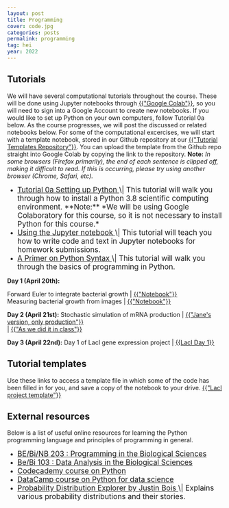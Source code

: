 ```yaml
---
layout: post
title: Programming
cover: code.jpg
categories: posts
permalink: programming
tag: hei
year: 2022
---
```


## Tutorials
We will have several computational tutorials throughout the course. These will be
done using Jupyter notebooks through <a href="https://colab.research.google.com" target="_blank">{{"Google Colab"}}</a>,
so you will need to sign into a Google Account to create new notebooks.
If you would like to set up Python on your own computers, follow Tutorial 0a below. As the
course progresses, we will post the discussed or related notebooks below. For some of the computational excercises, we will start with a template notebook, stored in our Github repository at our
<a href="https://github.com/RPGroup-PBoC/tutorial_templates" target="_blank">{{"Tutorial Templates Repository"}}</a>. You can upload the template from the Github repo straight into Google Colab by copying the link to the repository. **Note:** *In some
browsers (Firefox primarily), the end of each sentence is clipped off, making
it difficult to read. If this is occurring, please try using another browser
(Chrome, Safari, etc).* 

 

* <a href="{{site.baseurl}}/code/t0a_setting_up_python.html" target="_blank" style="font-size: 17px">
  Tutorial 0a Setting up Python
  </a> <span style="font-size: 17px">
  \| This tutorial will walk
  you through how to install a Python 3.8 scientific computing environment. **Note:** *We will be using Google Colaboratory
  for this course, so it is not necessary to install Python for this course.*
  </span>

* <a href="{{site.baseurl}}/code/t0b_jupyter_notebooks.html" target="_blank" style="font-size: 17px">
  Using the Jupyter notebook
  </a> <span style="font-size: 17px">
  \| This tutorial will teach
  you how to write code and text in Jupyter notebooks for homework submissions.
  </span>

* <a href="{{site.baseurl}}/code/t0c_python_syntax_and_plotting.html" target="_blank" style="font-size: 17px">
  A Primer on Python Syntax
  </a> <span style="font-size: 17px">
  \| This tutorial
  will walk you through the basics of programming in Python.
  </span>

**Day 1 (April 20th):**

Forward Euler to integrate bacterial growth \| <a href="https://colab.research.google.com/drive/1okytvMdlL1zOcNe5DGfuikIqt15t6OS_?authuser=1" target="_blank">{{"Notebook"}}</a><br>
Measuring bacterial growth from images \| <a href="https://colab.research.google.com/drive/1DOHv3m9HJcP5m20slPB5EtEJEe_jiBwC?authuser=1" target="_blank">{{"Notebook"}}</a><br>

**Day 2 (April 21st):**
Stochastic simulation of mRNA production \| <a href="https://colab.research.google.com/drive/1sgJU2vLBvsO5Ufwll9_fb_K-HnXnYxik?authuser=1" target="_blank">{{"Jane's version, only production"}}</a><br>
\| <a href="https://colab.research.google.com/drive/11Ic4C4G2bMb4ijqP7tUjQzhBSN3e58Wy#scrollTo=q50I8pErHXM9" target="_blank">{{"As we did it in class"}}</a><br>

**Day 3 (April 22nd):**
Day 1 of LacI gene expression project \| <a href="https://colab.research.google.com/drive/1Y9QW36bJjgKe_o4FoS5h1Fi9UTaRmpUa#scrollTo=SECyTCM9ifmd" target="_blank">{{LacI Day 1}}</a><br>

## Tutorial templates
Use these links to access a template file in which some of the code has been filled in for you, and save a copy of the notebook to your drive.
<a href="https://colab.research.google.com/drive/1Y9QW36bJjgKe_o4FoS5h1Fi9UTaRmpUa" target="_blank">{{"LacI project template"}}</a>

## External resources

Below is a list of useful online resources for learning the Python programming
language and principles of programming in general.

* <a href="http://justinbois.github.io/bootcamp/2021/" target="_blank" style="font-size: 17px">
  BE/Bi/NB 203 : Programming in the Biological
  Sciences
  </a>

* <a href="http://www.bebi103.caltech.edu" target="_blank" style="font-size: 17px">
  Be/Bi 103 : Data Analysis in the Biological
  Sciences
  </a>

* <a href="https://www.codecademy.com/learn/python" target="_blank" style="font-size: 17px">
  Codecademy course on Python
  </a>

* <a href="https://www.datacamp.com/courses/intro-to-python-for-data-science" target="_blank" style="font-size: 17px">
  DataCamp course on Python for data
  science
  </a>

* <a href="https://distribution-explorer.github.io/" target="_blank" style="font-size: 17px">
  Probability Distribution Explorer by Justin Bois
  </a> <span style="font-size: 17px">
  \| Explains various probability distributions and their stories.
  </span>
